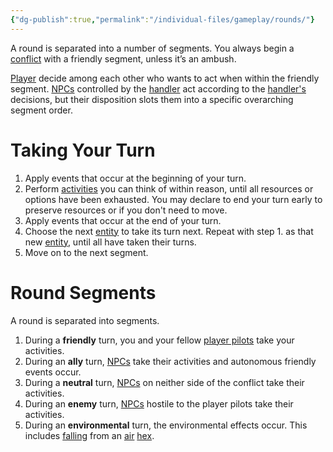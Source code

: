 ```yaml
---
{"dg-publish":true,"permalink":"/individual-files/gameplay/rounds/"}
---
```


A round is separated into a number of segments. You always begin a [conflict](Conflicts) with a friendly segment, unless it’s an ambush.

[Player](Introduction) decide among each other who wants to act when within the friendly segment. [NPCs](Entities.md) controlled by the [handler](Handling.md) act according to the [handler's](Handling.md) decisions, but their disposition slots them into a specific overarching segment order.

# Taking Your Turn
1. Apply events that occur at the beginning of your turn.
2. Perform [activities](Activities.md) you can think of within reason, until all resources or options have been exhausted. You may declare to end your turn early to preserve resources or if you don't need to move.
3. Apply events that occur at the end of your turn.
4. Choose the next [entity](Entities.md) to take its turn next. Repeat with step 1. as that new [entity](Entities.md), until all have taken their turns.
5. Move on to the next segment.

# Round Segments
A round is separated into segments.
1. During a **friendly** turn, you and your fellow [player pilots](Entities.md) take your activities.
2. During an **ally** turn, [NPCs](Entities.md) take their activities and autonomous friendly events occur.
3. During a **neutral** turn, [NPCs](Entities.md) on neither side of the conflict take their activities.
4. During an **enemy** turn, [NPCs](Entities.md) hostile to the player pilots take their activities.
5. During an **environmental** turn, the environmental effects occur. This includes [falling](Falling.md) from an [air](Air.md) [hex](Map.md).
